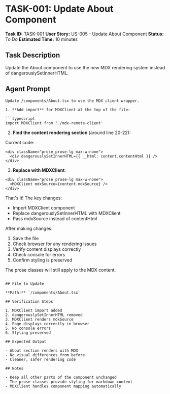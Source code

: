 # TASK-001: Update About Component

**Task ID:** TASK-001
**User Story:** US-005 - Update About Component
**Status:** To Do
**Estimated Time:** 10 minutes

## Task Description

Update the About component to use the new MDX rendering system instead of dangerouslySetInnerHTML.

## Agent Prompt

```
Update /components/About.tsx to use the MDX client wrapper.

1. **Add import** for MDXClient at the top of the file:

```typescript
import MDXClient from './mdx-remote-client'
```

2. **Find the content rendering section** (around line 20-22):

Current code:
```tsx
<div className="prose prose-lg max-w-none">
  <div dangerouslySetInnerHTML={{ __html: content.contentHtml }} />
</div>
```

3. **Replace with MDXClient**:

```tsx
<div className="prose prose-lg max-w-none">
  <MDXClient mdxSource={content.mdxSource} />
</div>
```

That's it! The key changes:
- Import MDXClient component
- Replace dangerouslySetInnerHTML with MDXClient
- Pass mdxSource instead of contentHtml

After making changes:
1. Save the file
2. Check browser for any rendering issues
3. Verify content displays correctly
4. Check console for errors
5. Confirm styling is preserved

The prose classes will still apply to the MDX content.
```

## File to Update

**Path:** `/components/About.tsx`

## Verification Steps

1. MDXClient import added
2. dangerouslySetInnerHTML removed
3. MDXClient renders mdxSource
4. Page displays correctly in browser
5. No console errors
6. Styling preserved

## Expected Output

- About section renders with MDX
- No visual differences from before
- Cleaner, safer rendering code

## Notes

- Keep all other parts of the component unchanged
- The prose classes provide styling for markdown content
- MDXClient handles component mapping automatically
